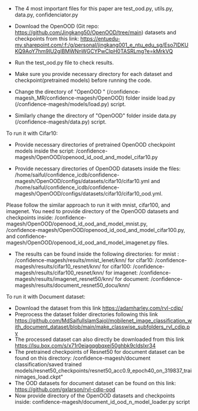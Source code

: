 - The 4 most important files for this paper are test_ood.py, utils.py, data.py, confidenciator.py   

- Download the OpenOOD (Git repo: https://github.com/Jingkang50/OpenOOD/tree/main)  datasets  and checkpoints from this link:
 https://entuedu-my.sharepoint.com/:f:/g/personal/jingkang001_e_ntu_edu_sg/Eso7IDKUKQ9AoY7hm9IU2gIBMWNnWGCYPwClpH0TASRLmg?e=kMrkVQ 

-  Run the  test_ood.py file to  check results.  

- Make sure you provide necessary directory for each dataset and checkpoint(pretrained models) before running the code.  

-  Change the directory of  "OpenOOD " (/confidence-magesh_MR/confidence-magesh/OpenOOD) folder inside load.py (/confidence-magesh/models/load.py) script.   

- Similarly change the directory of "OpenOOD" folder inside data.py (/confidence-magesh/data.py) script.  

To run it with Cifar10:

- Provide necessary directories of pretrained OpenOOD checkpoint models inside the script: /confidence-magesh/OpenOOD/openood_id_ood_and_model_cifar10.py

- Provide necessary directories of  OpenOOD datasets  inside the files: 
/home/saiful/confidence_icdb/confidence-magesh/OpenOOD/configs/datasets/cifar10/cifar10.yml 
and  /home/saiful/confidence_icdb/confidence-magesh/OpenOOD/configs/datasets/cifar10/cifar10_ood.yml.

Please follow the similar approach to run it with mnist, cifar100, and imagenet. 
You need to provide directory of the OpenOOD  datasets and checkpoints inside: 
	/confidence-magesh/OpenOOD/openood_id_ood_and_model_mnist.py,  
	/confidence-magesh/OpenOOD/openood_id_ood_and_model_cifar100.py,  
	and confidence-magesh/OpenOOD/openood_id_ood_and_model_imagenet.py files. 

- The results can be found inside the following directories: 
	for mnist : /confidence-magesh/results/mnist_lenet/knn/
	for cifar10: /confidence-magesh/results/cifar10_resnet/knn/
	for cifar100: /confidence-magesh/results/cifar100_resnet/knn/
	for imagenet: /confidence-magesh/results/imagenet_resnet50/knn/
	for document: /confidence-magesh/results/document_resnet50_docu/knn/	


To run it with Document dataset:

- Download the dataset from this link https://adamharley.com/rvl-cdip/ 
- Preprocess the dataset  folder directories following this link https://github.com/MdSaifulIslamSajol/mobilenet_image_classification_with_document_dataset/blob/main/make_classwise_subfolders_rvl_cdip.py 
- The processed dataset can also directly  be downloaded from this link https://lsu.box.com/s/x71r0eiagqgbqxei50ghbk9cldslxr34
- The pretrained checkpoints of Resnet50 for document dataset can be found on this directory: /confidence-magesh/document classification/saved trained models/resnet50_checkpoints/resnet50_acc0.9_epoch40_on_319837_trainimages_load.ckpt"
- The OOD datasets for document dataset can be found on this link: https://github.com/gxlarson/rvl-cdip-ood 
- Now provide directory of the OpenOOD  datasets and checkpoints inside: confidence-magesh/document_id_ood_n_model_loader.py script



